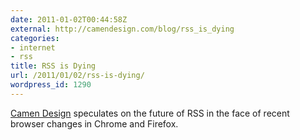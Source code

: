 ```yaml
---
date: 2011-01-02T00:44:58Z
external: http://camendesign.com/blog/rss_is_dying
categories:
- internet
- rss
title: RSS is Dying
url: /2011/01/02/rss-is-dying/
wordpress_id: 1290
---
```


<a href="http://camendesign.com/blog/rss_is_dying">Camen Design</a> speculates on the future of RSS in the face of recent browser changes in Chrome and Firefox.
